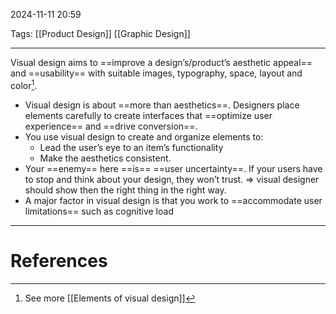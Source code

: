 2024-11-11 20:59

Tags: [[Product Design]] [[Graphic Design]]

---

Visual design aims to ==improve a design’s/product’s aesthetic appeal== and ==usability== with suitable images, typography, space, layout and color[^1]. 
- Visual design is about ==more than aesthetics==. Designers place elements carefully to create interfaces that ==optimize user experience== and ==drive conversion==.
- You use visual design to create and organize elements to:
	- Lead the user’s eye to an item’s functionality
	- Make the aesthetics consistent.
- Your ==enemy== here ==is== ==user uncertainty==. If your users have to stop and think about your design, they won’t trust.  =>  visual designer should show then the right thing in the right way.
- A major factor in visual design is that you work to ==accommodate user limitations== such as cognitive load

---
# References

[^1]: See more [[Elements of visual design]]